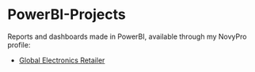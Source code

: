 # PowerBI-Projects
Reports and dashboards made in PowerBI, available through my NovyPro profile:

- [Global Electronics Retailer](https://project.novypro.com/9OXJcX)
